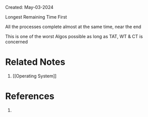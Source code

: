 Created: May-03-2024

Longest Remaining Time First

All the processes complete almost at the same time, near the end

This is one of the worst Algos possible as long as TAT, WT & CT is concerned

# Related Notes

1. [[Operating System]]
# References

1. 